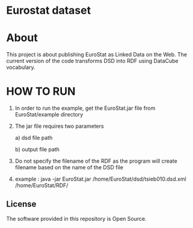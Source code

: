 # Eurostat dataset

About 
=====
This project is about publishing EuroStat as Linked Data on the Web. The current version of the code transforms DSD into RDF using DataCube vocabulary.


HOW TO RUN
==========
1) In order to run the example, get the EuroStat.jar file from EuroStat/example directory

2) The jar file requires two parameters

	a) dsd file path

	b) output file path

3) Do not specify the filename of the RDF as the program will create filename based on the name of the DSD file

4) example : java -jar EuroStat.jar /home/EuroStat/dsd/tsieb010.dsd.xml /home/EuroStat/RDF/

## License

The software provided in this repository is Open Source.